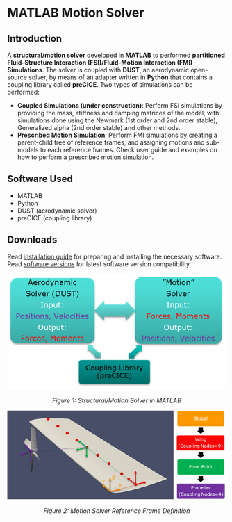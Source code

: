 # MATLAB Motion Solver

## Introduction
A **structural/motion solver** developed in **MATLAB** to performed **partitioned Fluid-Structure Interaction (FSI)/Fluid-Motion Interaction (FMI) Simulations**. The solver is coupled with **DUST**, an aerodynamic open-source solver, by means of an adapter written in **Python** that contains a coupling library called **preCICE**. Two types of simulations can be performed:

- **Coupled Simulations (under construction)**: Perform FSI simulations by providing the mass, stiffness and damping matrices of the model, with simulations done using the Newmark (1st order and 2nd order stable), Generalized alpha (2nd order stable) and other methods.
- **Prescribed Motion Simulation**: Perform FMI simulations by creating a parent-child tree of reference frames, and assigning motions and sub-models to each reference frames. Check user guide and examples on how to perform a prescribed motion simulation.

## Software Used
- MATLAB
- Python
- DUST (aerodynamic solver)
- preCICE (coupling library)

## Downloads
Read [installation guide](./docs/installation_guide.pdf) for preparing and installing the necessary software. Read [software versions](./docs/software_versions.txt) for latest software version compatibility.

<p align="center">
  <img src="../../assets/motion_solver/coupled_simulation_workflow.png" alt="Structural/Motion Solver in MATLAB Screenshot" width="600"/>
</p>
<p align="center"><i>Figure 1: Structural/Motion Solver in MATLAB</i></p>
<p align="center">
  <img src="../../assets/motion_solver/motion_solver_reference_frame_definition.png" alt="Motion Solver Reference Frame Definition Screenshot" width="600"/>
</p>
<p align="center"><i>Figure 2: Motion Solver Reference Frame Definition</i></p>